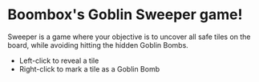# Boombox's Goblin Sweeper game!

Sweeper is a game where your objective is to uncover all safe tiles on the board, while avoiding hitting the hidden Goblin Bombs.  

 - Left-click to reveal a tile  
 - Right-click to mark a tile as a Goblin Bomb
